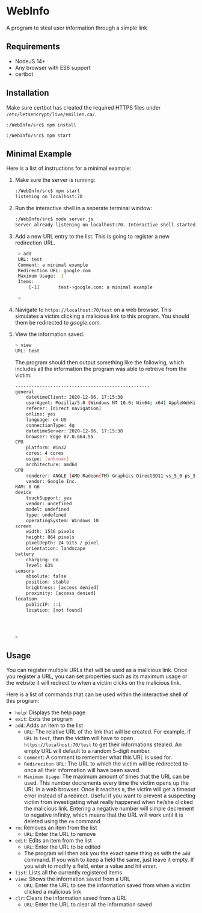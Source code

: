 WebInfo
=======

A program to steal user information through a simple link

Requirements
------------

* NodeJS 14+
* Any browser with ES6 support
* certbot

Installation
------------

Make sure certbot has created the required HTTPS files under `/etc/letsencrypt/live/emilien.ca/`.

`:/WebInfo/src$ npm install`

`:/WebInfo/src$ npm start`

Minimal Example
---------------

Here is a list of instructions for a minimal example:

1. Make sure the server is running:

    ```bash
    :/WebInfo/src$ npm start
    listening on localhost:70

    ```

2. Run the interactive shell in a seperate terminal window:

    ```bash
    :/WebInfo/src$ node server.js
    Server already listening on localhost:70. Interactive shell started.

    ```

3. Add a new URL entry to the list. This is going to register a new redirection URL.

   ```bash
    > add
    URL: test
    Comment: a minimal example
    Redirection URL: google.com
    Maximum Usage: -1
    Items:
        [-1]       test->google.com: a minimal example

    >
   ```

4. Navigate to `https://localhost:70/test` on a web browser. This simulates a victim clicking a malicious link to this program. You should them be redirected to *google.com*.
5. View the information saved.

    ```bash
    > view
    URL: test
    ```

    The program should then output something like the following, which includes all the information the program was able to retreive from the victim:

    ```bash
    --------------------------------------------------
    general
        datetimeClient: 2020-12-06, 17:15:38
        userAgent: Mozilla/5.0 (Windows NT 10.0; Win64; x64) AppleWebKit/537.36 (KHTML, like Gecko) Chrome/87.0.4280.67 Safari/537.36 Edg/87.0.664.55
        referer: [direct navigation]
        online: yes
        language: en-US
        connectionType: 4g
        datetimeServer: 2020-12-06, 17:15:38
        browser: Edge 87.0.664.55
    CPU
        platform: Win32
        cores: 4 cores
        oscpu: [unknown]
        architecture: amd64
    GPU
        renderer: ANGLE (AMD Radeon(TM) Graphics Direct3D11 vs_5_0 ps_5_0)
        vendor: Google Inc.
    RAM: 8 GB
    device
        touchSupport: yes
        vendor: undefined
        model: undefined
        type: undefined
        operatingSystem: Windows 10
    screen
        width: 1536 pixels
        height: 864 pixels
        pixelDepth: 24 bits / pixel
        orientation: landscape
    battery
        charging: no
        level: 63%
    sensors
        absolute: false
        position: stable
        brightness: [access denied]
        proximity: [access denied]
    location
        publicIP: ::1
        location: [not found]




    >
    ```

Usage
-----

You can register multiple URLs that will be used as a malicious link. Once you register a URL, you can set properties such as its maximum usage or the website it will redirect to when a victim clicks on the malicious link.

Here is a list of commands that can be used within the interactive shell of this program:

* `help`: Displays the help page
* `exit`: Exits the program
* `add`: Adds an item to the list
  * `URL`: The relative URL of the link that will be created. For example, if `URL` is `test`, then the victim will have to open `https://localhost:70/test` to get their informations stealed. An empty URL will default to a random 5-digit number.
  * `Comment`: A comment to remember what this URL is used for.
  * `Redireciton URL`: The URL to which the victim will be redirected to once all their information will have been saved.
  * `Maximum Usage`: The maximum amount of times that the URL can be used. This number decrements every time the victim opens up the URL in a web browser. Once it reaches `0`, the victim will get a timeout error instead of a redirect. Useful if you want to prevent a suspecting victim from investigating what really happened when he/she clicked the malicious link. Entering a negative number will simple decrement to negative infinity, which means that the URL will work until it is deleted using the `rm` command.
* `rm`: Removes an item from the list
  * `URL`: Enter the URL to remove
* `edit`: Edits an item from the list
  * `URL`: Enter the URL to be edited
  * The program will then ask you the exact same thing as with the `add` command. If you wish to keep a field the same, just leave it empty. If you wish to modify a field, enter a value and hit *enter*.
* `list`: Lists all the currently registered items
* `view`: Shows the information saved from a URL
  * `URL`: Enter the URL to see the information saved from when a victim clicked a malicious link
* `clr`: Clears the information saved from a URL
  * `URL`: Enter the URL to clear all the information saved
